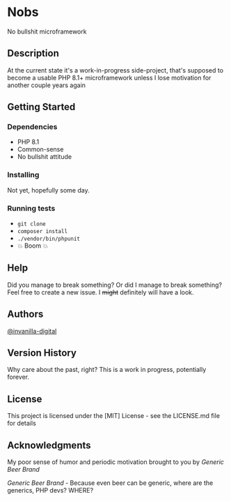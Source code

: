 # Nobs

No bullshit microframework

## Description

At the current state it's a work-in-progress side-project, 
that's supposed to become a usable PHP 8.1+ microframework unless I lose motivation for another couple years again
## Getting Started

### Dependencies

* PHP 8.1
* Common-sense
* No bullshit attitude


### Installing

Not yet, hopefully some day.

### Running tests

* `git clone`
* `composer install`
* `./vendor/bin/phpunit`
* 💥 Boom 💥

## Help

Did you manage to break something? Or did I manage to break something?
Feel free to create a new issue. I ~~might~~ definitely will have a look.

## Authors

[@invanilla-digital](https://github.com/invanilla-digital)

## Version History

Why care about the past, right? This is a work in progress, potentially forever.

## License

This project is licensed under the [MIT] License - see the LICENSE.md file for details

## Acknowledgments

My poor sense of humor and periodic motivation brought to you by _Generic Beer Brand_ 

_Generic Beer Brand_  - Because even beer can be generic, where are the generics, PHP devs? WHERE?
